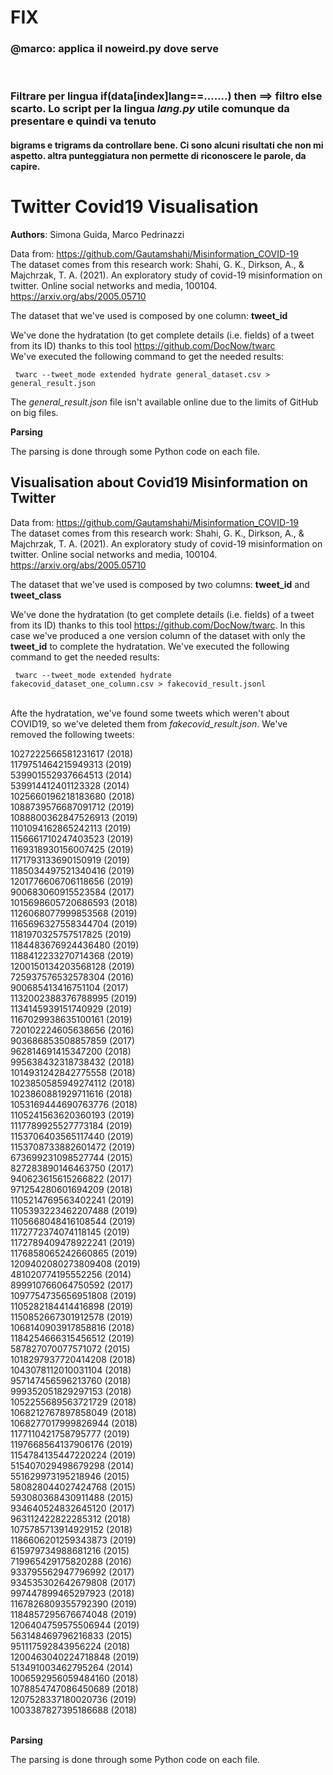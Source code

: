# FIX
<h3>@marco: applica il noweird.py dove serve</h3><br>
<h3>Filtrare per lingua if(data[index]lang==.......) then ==> filtro else scarto. Lo script per la lingua <i>lang.py</i> utile comunque da presentare e quindi va tenuto</h3>
<h4>bigrams e trigrams da controllare bene. Ci sono alcuni risultati che non mi aspetto. altra punteggiatura non permette di riconoscere le parole, da capire.</h4>

# Twitter Covid19 Visualisation

<b>Authors</b>: Simona Guida, Marco Pedrinazzi

Data from: https://github.com/Gautamshahi/Misinformation_COVID-19<br>
The dataset comes from this research work: Shahi, G. K., Dirkson, A., & Majchrzak, T. A. (2021). An exploratory study of covid-19 misinformation on twitter. Online social networks and media, 100104. https://arxiv.org/abs/2005.05710<br>

The dataset that we've used is composed by one column: <b>tweet_id</b>

We've done the hydratation (to get complete details (i.e. fields) of a tweet from its ID) thanks to this tool https://github.com/DocNow/twarc <br>
We've executed the following command to get the needed results:<br>

<code> twarc --tweet_mode extended hydrate general_dataset.csv > general_result.json
</code>
<br>

The <i>general_result.json</i> file isn't available online due to the limits of GitHub on big files.

<b>Parsing</b><br>

The parsing is done through some Python code on each file. 

<h2>Visualisation about Covid19 Misinformation on Twitter</h2>

Data from: https://github.com/Gautamshahi/Misinformation_COVID-19 <br>
The dataset comes from this research work: Shahi, G. K., Dirkson, A., & Majchrzak, T. A. (2021). An exploratory study of covid-19 misinformation on twitter. Online social networks and media, 100104. https://arxiv.org/abs/2005.05710<br>

The dataset that we've used is composed by two columns: <b>tweet_id</b> and <b>tweet_class</b><br>

We've done the hydratation (to get complete details (i.e. fields) of a tweet from its ID) thanks to this tool https://github.com/DocNow/twarc. In this case we've produced a one version column of the dataset with only the <b>tweet_id</b> to complete the hydratation.
We've executed the following command to get the needed results:<br>

<code> twarc --tweet_mode extended hydrate fakecovid_dataset_one_column.csv > fakecovid_result.jsonl
</code><br>

Afte the hydratation, we've found some tweets which weren't about COVID19, so we've deleted them from <i>fakecovid_result.json</i>. We've removed the following tweets:<br>

1027222566581231617		(2018)<br>
1179751464215949313		(2019)<br>
539901552937664513		(2014)<br>
539914412401123328		(2014)<br>
1025660196218183680		(2018)<br>
1088739576687091712		(2019)<br>
1088800362847526913		(2019)<br>
1101094162865242113		(2019)<br>
1156661710247403523		(2019)<br>
1169318930156007425		(2019)<br>
1171793133690150919     (2019)<br>
1185034497521340416		(2019)<br>
1201776606706118656		(2019)<br>
900683060915523584		(2017)<br>
1015698605720686593		(2018)<br>
1126068077999853568		(2019)<br>
1165696327558344704		(2019)<br>
1181970325757517825		(2019)<br>
1184483676924436480		(2019)<br>
1188412233270714368		(2019)<br>
1200150134203568128		(2019)<br>
725937576532578304		(2016)<br>
900685413416751104		(2017)<br>
1132002388376788995		(2019)<br>
1134145939151740929		(2019)<br>
1167029938635100161		(2019)<br>
720102224605638656		(2016)<br>
903686853508857859		(2017)<br>
962814691415347200		(2018)<br>
995638432318738432		(2018)<br>
1014931242842775558		(2018)<br>
1023850585949274112		(2018)<br>
1023860881929711616		(2018)<br>
1053169444690763776		(2018)<br>
1105241563620360193		(2019)<br>
1117789925527773184		(2019)<br>
1153706403565117440		(2019)<br>
1153708733882601472		(2019)<br>
673699231098527744		(2015)<br>
827283890146463750		(2017)<br>
940623615615266822		(2017)<br>
971254280601694209		(2018)<br>
1105214769563402241		(2019)<br>
1105393223462207488		(2019)<br>
1105668048416108544		(2019)<br>
1172772374074118145		(2019)<br>
1172789409478922241		(2019)<br>
1176858065242660865		(2019)<br>
1209402080273809408		(2019)<br>
481020774195552256		(2014)<br>
899910766064750592		(2017)<br>
1097754735656951808		(2019)<br>
1105282184414416898		(2019)<br>
1150852667301912578		(2019)<br>
1068140903917858816		(2018)<br>
1184254666315456512		(2019)<br>
587827070077571072		(2015)<br>
1018297937720414208		(2018)<br>
1043078112010031104		(2018)<br>
957147456596213760		(2018)<br>
999352051829297153		(2018)<br>
1052255689563721729		(2018)<br>
1068212767897858049		(2018)<br>
1068277017999826944		(2018)<br>
1177110421758795777		(2019)<br>
1197668564137906176		(2019)<br>
1154784135447220224		(2019)<br>
515407029498679298		(2014)<br>
551629973195218946		(2015)<br>
580828044027424768		(2015)<br>
593080368430911488		(2015)<br>
934640524832645120		(2017)<br>
963112422822285312		(2018)<br>
1075785713914929152		(2018)<br>
1186606201259343873		(2019)<br>
615979734988681216		(2015)<br>
719965429175820288		(2016)<br>
933795562947796992		(2017)<br>
934535302642679808		(2017)<br>
997447899465297923		(2018)<br>
1167826809355792390		(2019)<br>
1184857295676674048		(2019)<br>
1206404759575506944		(2019)<br>
563148469796216833		(2015)<br>
951117592843956224		(2018)<br>
1200463040224718848		(2019)<br>
513491003462795264		(2014)<br>
1006592956059484160		(2018)<br>
1078854747086450689		(2018)<br>
1207528337180020736		(2019)<br>
1003387827395186688		(2018)<br>
<br>

<b>Parsing</b><br>

The parsing is done through some Python code on each file. 